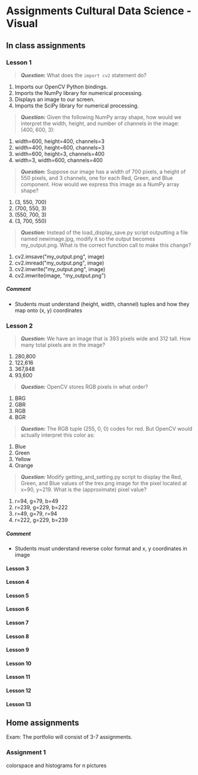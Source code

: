 # Assignments Cultural Data Science - Visual #

## In class assignments ##

### Lesson 1 ###

> **_Question:_** What does the `import cv2` statement do?
1. Imports our OpenCV Python bindings.
2. Imports the NumPy library for numerical processing.
3. Displays an image to our screen.
4. Imports the SciPy library for numerical processing.

> **_Question:_** Given the following NumPy array shape, how would we interpret the width, height, and number of channels in the image: (400, 600, 3):
1. width=600, height=400, channels=3
2. width=400, height=600, channels=3
3. width=600, height=3, channels=400
4. width=3, width=600, channels=400

> **_Question:_** Suppose our image has a width of 700 pixels, a height of 550 pixels, and 3 channels, one for each Red, Green, and Blue component. How would we express this image as a NumPy array shape?
1. (3, 550, 700)
2. (700, 550, 3)
3. (550, 700, 3)
4. (3, 700, 550)

> **_Question:_** Instead of the load_display_save.py script outputting a file named newimage.jpg, modify it so the output becomes my_output.png. What is the correct function call to make this change?
1. cv2.imsave("my_output.png", image)
2. cv2.imread("my_output.png", image)
3. cv2.imwrite("my_output.png", image)
4. cv2.imwrite(image, "my_output.png")

##### Comment #####
- Students must understand (height, width, channel) tuples and how they map onto (x, y) coordinates

### Lesson 2 ###
> **_Question:_** We have an image that is 393 pixels wide and 312 tall. How many total pixels are in the image?
1. 280,800
2. 122,616
3. 367,848
4. 93,600

> **_Question:_** OpenCV stores RGB pixels in what order?
1. BRG
2. GBR
3. RGB
4. BGR

> **_Question:_** The RGB tuple (255, 0, 0) codes for red. But OpenCV would actually interpret this color as:
1. Blue
2. Green
3. Yellow
4. Orange

> **_Question:_** Modify getting_and_setting.py script to display the Red, Green, and Blue values of the trex.png image for the pixel located at x=90, y=219. What is the (approximate) pixel value?
1. r=94, g=79, b=49
2. r=239, g=229, b=222
3. r=49, g=79, r=94
4. r=222, g=229, b=239

##### Comment #####
- Students must understand reverse color format and x, y coordinates in image


#### Lesson 3 ####
#### Lesson 4 ####
#### Lesson 5 ####
#### Lesson 6 ####
#### Lesson 7 ####
#### Lesson 8 ####
#### Lesson 9 ####
#### Lesson 10 ####
#### Lesson 11 ####
#### Lesson 12 ####
#### Lesson 13 ####

## Home assignments ##
Exam: The portfolio will consist of 3-7 assignments.

### Assignment 1
colorspace and histograms for n pictures
